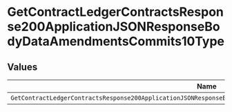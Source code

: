 # GetContractLedgerContractsResponse200ApplicationJSONResponseBodyDataAmendmentsCommits10Type


## Values

| Name                                                                                                              | Value                                                                                                             |
| ----------------------------------------------------------------------------------------------------------------- | ----------------------------------------------------------------------------------------------------------------- |
| `GetContractLedgerContractsResponse200ApplicationJSONResponseBodyDataAmendmentsCommits10TypePostpaidCommitTrueup` | POSTPAID_COMMIT_TRUEUP                                                                                            |